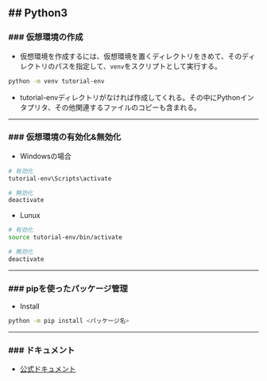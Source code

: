## ## Python3
### ### 仮想環境の作成
- 仮想環境を作成するには、仮想環境を置くディレクトリをきめて、そのディレクトリのパスを指定して、`venv`をスクリプトとして実行する。
```sh
python -m venv tutorial-env
```
- tutorial-envディレクトリがなければ作成してくれる。その中にPythonインタプリタ、その他関連するファイルのコピーも含まれる。

---
### ### 仮想環境の有効化&無効化
- Windowsの場合
```powershell
# 有効化
tutorial-env\Scripts\activate

# 無効化
deactivate
```
- Lunux
```sh
# 有効化
source tutorial-env/bin/activate

# 無効化
deactivate
```

---
### ### pipを使ったパッケージ管理
- Install
```sh
python -m pip install <パッケージ名>
```


---
### ### ドキュメント
- [公式ドキュメント](https://docs.python.org/ja/3.13/tutorial/venv.html)